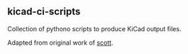 ## kicad-ci-scripts

Collection of pythono scripts to produce KiCad output files.

Adapted from original work of [scott](https://github.com/scottbez1).
